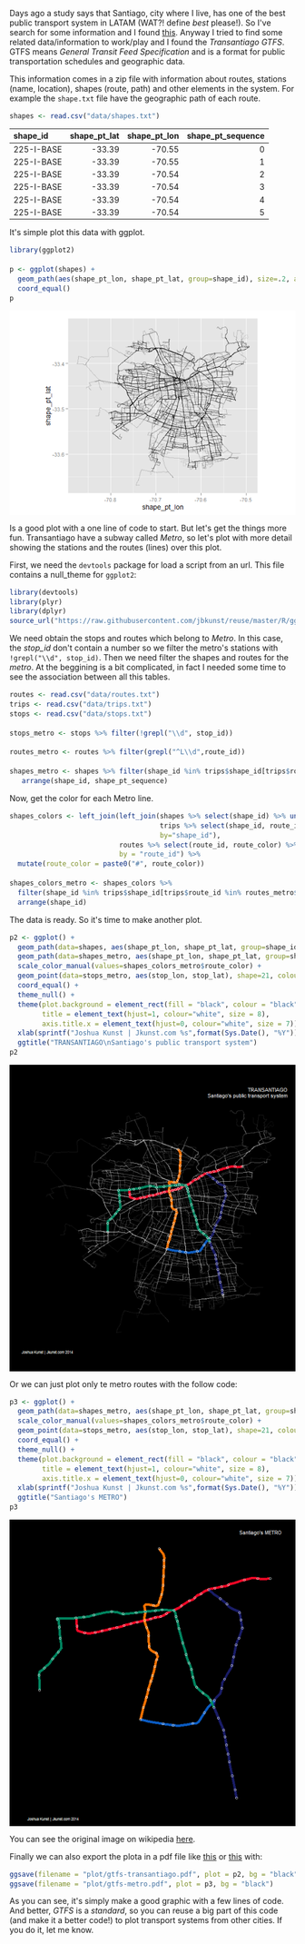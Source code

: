 


Days ago a study says that Santiago, city where I live, has one of the best public transport system in LATAM (WAT?! define *best* please!). So I've search for some information and I found [this](http://www.siemens.com/press/pool/de/feature/2014/infrastructure-cities/2014-06-mobility-opportunity/slide-credo.pdf#page=6). Anyway I tried to find some related data/information to work/play and I found the *Transantiago GTFS*. GTFS means *General Transit Feed Specification* and is a format for public transportation schedules and geographic data.

This information comes in a zip file with information about routes, stations (name, location), shapes (route, path) and other elements in the system. For example the `shape.txt` file have the geographic path of each route.


```r
shapes <- read.csv("data/shapes.txt")
```

|shape_id   | shape_pt_lat| shape_pt_lon| shape_pt_sequence|
|:----------|------------:|------------:|-----------------:|
|225-I-BASE |       -33.39|       -70.55|                 0|
|225-I-BASE |       -33.39|       -70.55|                 1|
|225-I-BASE |       -33.39|       -70.54|                 2|
|225-I-BASE |       -33.39|       -70.54|                 3|
|225-I-BASE |       -33.39|       -70.54|                 4|
|225-I-BASE |       -33.39|       -70.54|                 5|

It's simple plot this data with ggplot.


```r
library(ggplot2)

p <- ggplot(shapes) +
  geom_path(aes(shape_pt_lon, shape_pt_lat, group=shape_id), size=.2, alpha=.1) +
  coord_equal()
p
```

<img src="plot/gtfs-plot_simple.png" title="plot of chunk plot_simple" alt="plot of chunk plot_simple" style="display: block; margin: auto;" />

Is a good plot with a one line of code to start. But let's get the things more fun. Transantiago have a subway called *Metro*, so let's plot with more detail showing the stations and the routes (lines) over this plot.

First, we need the `devtools` package for load a script from an url. This file contains a null_theme for `ggplot2`:


```r
library(devtools)
library(plyr)
library(dplyr)
source_url("https://raw.githubusercontent.com/jbkunst/reuse/master/R/gg_themes.R")
```

We need obtain the stops and routes which belong to *Metro*. In this case, the *stop_id* don't contain a number so we filter the metro's stations with `!grepl("\\d", stop_id)`. Then we need filter the shapes and routes for the *metro*. At the beggining is a bit complicated, in fact I needed some time to see the association between all this tables.


```r
routes <- read.csv("data/routes.txt")
trips <- read.csv("data/trips.txt")
stops <- read.csv("data/stops.txt")

stops_metro <- stops %>% filter(!grepl("\\d", stop_id))

routes_metro <- routes %>% filter(grepl("^L\\d",route_id))

shapes_metro <- shapes %>% filter(shape_id %in% trips$shape_id[trips$route_id %in% routes_metro$route_id]) %>%
   arrange(shape_id, shape_pt_sequence)
```

Now, get the color for each Metro line.


```r
shapes_colors <- left_join(left_join(shapes %>% select(shape_id) %>% unique(),
                                     trips %>% select(shape_id, route_id) %>% unique(),
                                     by="shape_id"),
                           routes %>% select(route_id, route_color) %>% unique(),
                           by = "route_id") %>%
  mutate(route_color = paste0("#", route_color))

shapes_colors_metro <- shapes_colors %>%
  filter(shape_id %in% trips$shape_id[trips$route_id %in% routes_metro$route_id]) %>% unique() %>%
  arrange(shape_id)
```

The data is ready. So it's time to make another plot.


```r
p2 <- ggplot() +
  geom_path(data=shapes, aes(shape_pt_lon, shape_pt_lat, group=shape_id), color="white", size=.2, alpha=.05) +
  geom_path(data=shapes_metro, aes(shape_pt_lon, shape_pt_lat, group=shape_id, colour=shape_id), size = 2, alpha=.7) +
  scale_color_manual(values=shapes_colors_metro$route_color) +
  geom_point(data=stops_metro, aes(stop_lon, stop_lat), shape=21, colour="white", alpha =.8) +
  coord_equal() +
  theme_null() +
  theme(plot.background = element_rect(fill = "black", colour = "black"),
        title = element_text(hjust=1, colour="white", size = 8),
        axis.title.x = element_text(hjust=0, colour="white", size = 7)) +
  xlab(sprintf("Joshua Kunst | Jkunst.com %s",format(Sys.Date(), "%Y"))) +
  ggtitle("TRANSANTIAGO\nSantiago's public transport system")
p2
```

<img src="plot/gtfs-plot_complex.png" title="plot of chunk plot_complex" alt="plot of chunk plot_complex" style="display: block; margin: auto;" />

Or we can just plot only te metro routes with the follow code:


```r
p3 <- ggplot() +
  geom_path(data=shapes_metro, aes(shape_pt_lon, shape_pt_lat, group=shape_id, colour=shape_id), size = 2, alpha=.8) +
  scale_color_manual(values=shapes_colors_metro$route_color) +
  geom_point(data=stops_metro, aes(stop_lon, stop_lat), shape=21, colour="white", alpha =.8) +
  coord_equal() +
  theme_null() +
  theme(plot.background = element_rect(fill = "black", colour = "black"),
        title = element_text(hjust=1, colour="white", size = 8),
        axis.title.x = element_text(hjust=0, colour="white", size = 7)) +
  xlab(sprintf("Joshua Kunst | Jkunst.com %s",format(Sys.Date(), "%Y"))) +
  ggtitle("Santiago's METRO") 
p3
```

<img src="plot/gtfs-plot_complex_2.png" title="plot of chunk plot_complex_2" alt="plot of chunk plot_complex_2" style="display: block; margin: auto;" />

You can see the original image on wikipedia [here](http://upload.wikimedia.org/wikipedia/commons/archive/4/49/20091229144454%21Metro_de_Santiago.svg).

Finally we can also export the plota in a pdf file like [this](https://github.com/jbkunst/r-posts/blob/master/GTFS-Transantiago-ggplot2/plot/gtfs-metro.pdf?raw=true) or [this](https://github.com/jbkunst/r-posts/blob/master/GTFS-Transantiago-ggplot2/plot/gtfs-transantiago.pdf?raw=true) with:


```r
ggsave(filename = "plot/gtfs-transantiago.pdf", plot = p2, bg = "black")
ggsave(filename = "plot/gtfs-metro.pdf", plot = p3, bg = "black")
```

As you can see, it's simply make a good graphic with a few lines of code. And better, *GTFS* is a *standard*, so you can reuse a big part of this code (and make it a better code!) to plot transport systems from other cities. If you do it, let me know.
